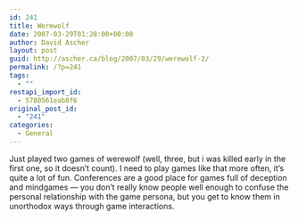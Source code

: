 ```yaml
---
id: 241
title: Werewolf
date: 2007-03-29T01:28:00+00:00
author: David Ascher
layout: post
guid: http://ascher.ca/blog/2007/03/29/werewolf-2/
permalink: /?p=241
tags:
  - ""
restapi_import_id:
  - 5780561eab8f6
original_post_id:
  - "241"
categories:
  - General
---
```

Just played two games of werewolf (well, three, but i was killed early in the first one, so it doesn&#8217;t count). I need to play games like that more often, it&#8217;s quite a lot of fun. Conferences are a good place for games full of deception and mindgames &#8212; you don&#8217;t really know people well enough to confuse the personal relationship with the game persona, but you get to know them in unorthodox ways through game interactions.